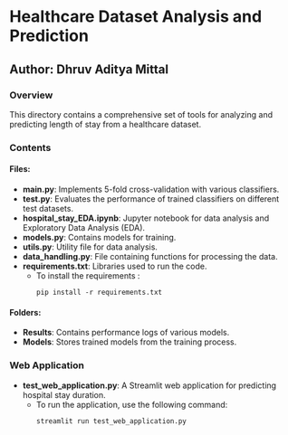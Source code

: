 # Healthcare Dataset Analysis and Prediction

## Author: Dhruv Aditya Mittal

### Overview
This directory contains a comprehensive set of tools for analyzing and predicting length of stay from a healthcare dataset.

### Contents

#### Files:
- **main.py**: Implements 5-fold cross-validation with various classifiers.
- **test.py**: Evaluates the performance of trained classifiers on different test datasets.
- **hospital_stay_EDA.ipynb**: Jupyter notebook for data analysis and Exploratory Data Analysis (EDA).
- **models.py**: Contains models for training.
- **utils.py**: Utility file for data analysis.
- **data_handling.py**: File containing functions for processing the data.
- **requirements.txt**: Libraries used to run the code.
  - To install the requirements :
    ```
    pip install -r requirements.txt
    ```

#### Folders:
- **Results**: Contains performance logs of various models.
- **Models**: Stores trained models from the training process.

### Web Application
- **test_web_application.py**: A Streamlit web application for predicting hospital stay duration.
  - To run the application, use the following command:
    ```
    streamlit run test_web_application.py
    ```
